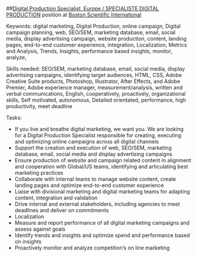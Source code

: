 ##[Digital Production Specialist, Europe / SPECIALISTE DIGITAL PRODUCTION](https://www.linkedin.com/jobs2/view/99601452?trk=vsrp_jobs_res_name&trkInfo=VSRPsearchId%3A2952648851453121610607%2CVSRPtargetId%3A99601452%2CVSRPcmpt%3Aprimary) position at [Boston Scientific International](http://www.bostonscientific.com/en-EU/home.html)

Keywords: digital marketing, Digital Production, online campaign, Digital campaign planning, web, SEO/SEM, marketing database, email, social media, display advertising campaign, website production, content, landing pages, end-to-end customer experience, integration, Localization, Metrics and Analysis, Trends, Insights, performance based insights, monitor, analyze, 

Skills needed: SEO/SEM, marketing database, email, social media, display advertising campaigns, identifying target audiences, HTML, CSS, Adobe Creative Suite products, Photoshop, Illustrator, After Effects, and Adobe Premier, Adobe experience manager, measurement/analysis, written and verbal communications, English, cooperatively, proactively, organizational skills, Self motivated, autonomous, Detailed orientated, performance, high productivity, meet deadline

Tasks:
- If you live and breathe digital marketing, we want you. We are looking for a Digital Production Specialist responsible for creating, executing and optimizing online campaigns across all digital channels
- Support the creation and execution of web, SEO/SEM, marketing database, email, social media and display advertising campaigns
- Ensure production of website and campaign related content in alignment and cooperation with Global/US teams, identifying and articulating best marketing practices
- Collaborate with internal teams to manage website content, create landing pages and optimize end-to-end customer experience
- Liaise with divisional marketing and digital marketing teams for adapting content, integration and validation
- Drive internal and external stakeholders, including agencies to meet deadlines and deliver on commitments
- Localization
- Measure and report performance of all digital marketing campaigns and assess against goals
- Identify trends and insights and optimize spend and performance based on insights
- Proactively monitor and analyze competition’s on line marketing
